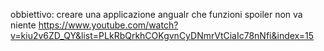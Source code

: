 obbiettivo: 
creare una applicazione angualr che funzioni
spoiler non va niente 
https://www.youtube.com/watch?v=kiu2v6ZD_QY&list=PLkRbQrkhCOKgvnCyDNmrVtCiaIc78nNfi&index=15
